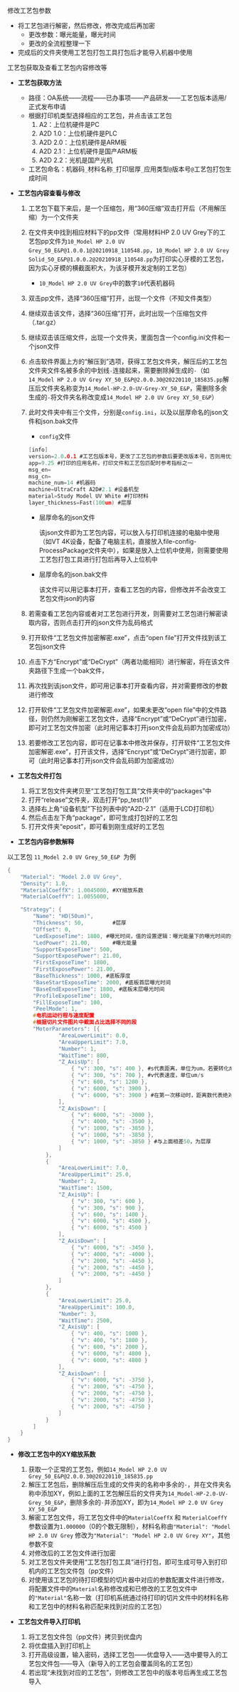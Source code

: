 修改工艺包参数
  - 将工艺包进行解密，然后修改，修改完成后再加密
    - 更改参数：曝光能量，曝光时间
    - 更改的全流程整理一下
  - 完成后的文件夹使用工艺包打包工具打包后才能导入机器中使用



工艺包获取及查看工艺包内容修改等

- **工艺包获取方法**
  - 路径：OA系统——流程——已办事项——产品研发——工艺包版本适用/正式发布申请
  - 根据打印机类型选择相应的工艺包，并点击该工艺包
    1. A2：上位机硬件是PC
    2. A2D 1.0：上位机硬件是PLC
    3. A2D 2.0：上位机硬件是ARM板
    4. A2D 2.1：上位机硬件是国产ARM板
    5. A2D 2.2：光机是国产光机
  - 工艺包命名：机器码`_`材料名称`_`打印层厚`_`应用类型`@`版本号`@`工艺包打包生成时间



- **工艺包内容查看与修改**

  1. 工艺包下载下来后，是一个压缩包，用“360压缩”双击打开后（不用解压缩）为一个文件夹

  2. 在文件夹中找到相应材料下的pp文件（常用材料HP 2.0 UV Grey下的工艺包pp文件为`10_Model HP 2.0 UV Grey_50_E&P@1.0.0.1@20210918_110548.pp`，`10_Model HP 2.0 UV Grey Solid_50_E&P@1.0.0.2@20210918_110548.pp`为打印实心牙模的工艺包，因为实心牙模的横截面积大，为该牙模开发定制的工艺包）
     - `10_Model HP 2.0 UV Grey`中的数字`10`代表机器码
     
  3. 双击pp文件，选择“360压缩”打开，出现一个文件（不知文件类型）

  4. 继续双击该文件，选择“360压缩”打开，此时出现一个压缩包文件（.tar.gz）

  5. 继续双击该压缩文件，出现一个文件夹，里面包含一个config.ini文件和一个json文件

  6. 点击软件界面上方的“解压到”选项，获得工艺包文件夹，解压后的工艺包文件夹文件名被多余的中划线`-`连接起来，需要删除掉生成的`-`（如`14_Model HP 2.0 UV Grey XY_50_E&P@2.0.0.30@20220110_185835.pp`解压后文件夹名称变为`14_Model-HP-2.0-UV-Grey-XY_50_E&P`，需删除多余生成的`-`将文件夹名称改变成`14_Model HP 2.0 UV Grey XY_50_E&P`）

  7. 此时文件夹中有三个文件，分别是`config.ini`，以及以层厚命名的json文件和json.bak文件

     - `config`文件

     ```c
     [info]
     version=2.0.0.1 #工艺包版本号，更改了工艺包的参数后要更改版本号，否则用优盘导入工艺包时无法读取该工艺包
     app=9.25 #打印的应用名称，打印文件和工艺包匹配时参考指标之一
     msg_en=
     msg_cn=
     machine_num=14 #机器码
     machine=UltraCraft A2D#2.1 #设备机型
     material=Study Model UV White #打印材料
     layer_thickness=Fast(100um) #层厚
     ```

     - 层厚命名的json文件

       该json文件即为工艺包内容，可以放入与打印机连接的电脑中使用（如VT 4K设备，配备了电脑主机，直接放入file-config-ProcessPackage文件夹中），如果是放入上位机中使用，则需要使用工艺包打包工具进行打包后再导入上位机中

     - 层厚命名的json.bak文件

       该文件可以用记事本打开，查看工艺包的内容，但修改并不会改变工艺包文件json的内容

  8. 若需查看工艺包内容或者对工艺包进行开发，则需要对工艺包进行解密读取内容，否则点击打开的json文件为乱码格式

  9. 打开软件“工艺包文件加密解密.exe”，点击“open file”打开文件找到该工艺包json文件

  10. 点击下方“Encrypt”或“DeCrypt”（两者功能相同）进行解密，将在该文件夹路径下生成一个bak文件，

  11. 再次找到该json文件，即可用记事本打开查看内容，并对需要修改的参数进行修改

  12. 打开软件“工艺包文件加密解密.exe”，如果未更改“open file”中的文件路径，则仍然为刚解密工艺包文件，选择“Encrypt”或“DeCrypt”进行加密，即可对工艺包文件加密（此时用记事本打开json文件会乱码即为加密成功）

  13. 若要修改工艺包内容，即可在记事本中修改并保存，打开软件“工艺包文件加密解密.exe”，打开该文件，选择“Encrypt”或“DeCrypt”进行加密，即可（此时用记事本打开json文件会乱码即为加密成功）



- **工艺包文件打包**
  1. 将工艺包文件夹拷贝至“工艺包打包工具”文件夹中的“packages”中
  2. 打开“release”文件夹，双击打开“pp_test(1)”
  3. 选择右上角“设备机型”下拉列表中的“A2D-2.1”（适用于LCD打印机）
  4. 然后点击左下角“package”，即可生成打包好的工艺包
  5. 打开文件夹“eposit”，即可看到刚生成好的工艺包



- **工艺包内容参数解释**

以工艺包 `11_Model 2.0 UV Grey_50_E&P `为例

```c
{
    "Material": "Model 2.0 UV Grey",
    "Density": 1.0,
    "MaterialCoeffX": 1.0045000, #XY缩放系数
    "MaterialCoeffY": 1.0055000,

    "Strategy": {
        "Name": "HD(50um)",
        "Thickness": 50,         #层厚
        "Offset": 0,
        "LedExposeTime": 1800, #曝光时间，值的设置逻辑：曝光能量下的曝光时间的固化厚度要大于50um，一般为使固化厚度达到100um的时间
        "LedPower": 21.00,       #曝光能量
        "SupportExposeTime": 500,
        "SupportExposePower": 21.00,
        "FirstExposeTime": 1800,
        "FirstExposePower": 21.00,
        "BaseThickness": 1000, #底板厚度
        "BaseStartExposeTime": 2000, #底板首层曝光时间
        "BaseEndExposeTime": 1800, #底板末层曝光时间
        "ProfileExposeTime": 100,
        "FillExposeTime": 100,
        "PeelMode": 1,
		#电机运动行程与速度配置
        #根据切片文件图片中截面占比选择不同的段
        "MotorParameters": [{
                "AreaLowerLimit": 0.0,
                "AreaUpperLimit": 7.0,
                "Number": 1,
                "WaitTime": 800,
                "Z_AxisUp": [
                    { "v": 300, "s": 400 }, #s代表距离，单位为um，若要转化成脉冲数，需要乘10
                    { "v": 300, "s": 700 }, #v代表速度，单位um/s
                    { "v": 600, "s": 1200 },
                    { "v": 6000, "s": 3900 },
                    { "v": 6000, "s": 3900 } #在第一次移动时，距离数代表绝对位置，之后每一次移动为相对位置
                ],
                "Z_AxisDown": [
                    { "v": 6000, "s": -3000 },
                    { "v": 4000, "s": -3500 },
                    { "v": 1000, "s": -3850 },
                    { "v": 1000, "s": -3850 },
                    { "v": 1000, "s": -3850 } #与上面相差50，为层厚
                ]
            },
            {
                "AreaLowerLimit": 7.0,
                "AreaUpperLimit": 25.0,
                "Number": 2,
                "WaitTime": 1500,
                "Z_AxisUp": [
                    { "v": 300, "s": 600 },
                    { "v": 300, "s": 900 },
                    { "v": 600, "s": 1400 },
                    { "v": 6000, "s": 4500 },
                    { "v": 6000, "s": 4500 }
                ],
                "Z_AxisDown": [
                    { "v": 6000, "s": -3450 },
                    { "v": 4000, "s": -4000 },
                    { "v": 2000, "s": -4450 },
                    { "v": 2000, "s": -4450 },
                    { "v": 2000, "s": -4450 }
                ]
            },
            {
                "AreaLowerLimit": 25.0,
                "AreaUpperLimit": 100.0,
                "Number": 3,
                "WaitTime": 2500,
                "Z_AxisUp": [
                    { "v": 400, "s": 1000 },
                    { "v": 400, "s": 1800 },
                    { "v": 600, "s": 2000 },
                    { "v": 6000, "s": 4800 },
                    { "v": 6000, "s": 4800 }
                ],
                "Z_AxisDown": [
                    { "v": 6000, "s": -3750 },
                    { "v": 2000, "s": -4750 },
                    { "v": 2000, "s": -4750 },
                    { "v": 2000, "s": -4750 },
                    { "v": 2000, "s": -4750 }
                ]
            }
        ]
    }
}
```



- **修改工艺包中的XY缩放系数**

  1. 获取一个正常的工艺包，例如`14_Model HP 2.0 UV Grey_50_E&P@2.0.0.30@20220110_185835.pp`
  2. 解压工艺包后，删除解压后生成的文件夹的名称中多余的`-`，并在文件夹名称中添加XY，例如上面的工艺包解压后的文件夹为`14_Model-HP-2.0-UV-Grey_50_E&P`，删除多余的`-`并添加XY，即为`14_Model HP 2.0 UV Grey XY_50_E&P`
  3. 解密工艺包文件，将工艺包文件中的`MaterialCoeffX` 和 `MaterialCoeffY`参数设置为`1.000000`（0的个数无限制），材料名称由`"Material": "Model HP 2.0 UV Grey` 修改为`"Material": "Model HP 2.0 UV Grey XY"`，其他参数不变
  4. 对修改后的工艺包文件进行加密
  5. 对工艺包文件夹使用“工艺包打包工具”进行打包，即可生成可导入到打印机内的工艺包文件包（pp文件）
  5. 对使用该工艺包的待打印模型的切片器中对应的参数配置文件进行修改，将配置文件中的`Material`名称修改成和已修改的工艺包文件中的`"Material"`名称一致（打印机系统通过待打印的切片文件中的材料名称和工艺包中的材料名称匹配来找到对应的工艺包）

  

- **工艺包文件导入打印机**
  
  1. 将工艺包文件包（pp文件）拷贝到优盘内
  2. 将优盘插入到打印机上
  3. 打开高级设置，输入密码，选择工艺包——优盘导入——选中要导入的工艺包文件包——导入（新导入的工艺包会覆盖同名的工艺包）
  3. 若出现“未找到对应的工艺包”，则修改工艺包中的版本号后再生成工艺包导入

